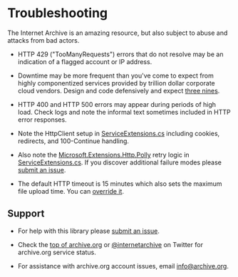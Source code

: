  # Troubleshooting

The Internet Archive is an amazing resource, but also subject to abuse and attacks from bad actors.

* HTTP 429 ("TooManyRequests") errors that do not resolve may be an indication of a flagged account or IP address.

* Downtime may be more frequent than you've come to expect from highly componentized services provided by trillion dollar corporate cloud vendors. Design and code defensively and expect [three nines](https://en.wikipedia.org/wiki/High_availability#Percentage_calculation).

* HTTP 400 and HTTP 500 errors may appear during periods of high load. Check logs and note the informal text sometimes included in HTTP error responses.

* Note the HttpClient setup in [ServiceExtensions.cs](../InternetArchive.NET/ServiceExtensions.cs) including cookies, redirects, and 100-Continue handling.

* Also note the [Microsoft.Extensions.Http.Polly](https://docs.microsoft.com/en-us/dotnet/architecture/microservices/implement-resilient-applications/implement-http-call-retries-exponential-backoff-polly) retry logic in [ServiceExtensions.cs](../InternetArchive.NET/ServiceExtensions.cs). If you discover additional failure modes please [submit an issue](https://github.com/experimentaltvcenter/InternetArchive.NET/issues).

* The default HTTP timeout is 15 minutes which also sets the maximum file upload time. You can [override it](https://github.com/experimentaltvcenter/InternetArchive.NET/blob/main/InternetArchive.NET/ServiceExtensions.cs#L13).

## Support

* For help with this library please [submit an issue](https://github.com/experimentaltvcenter/InternetArchive.NET/issues).

* Check the [top of archive.org](https://archive.org) or [@internetarchive](https://twitter.com/internetarchive) on Twitter for archive.org service status.

* For assistance with archive.org account issues, email [info@archive.org](mailto:info@archive.org).